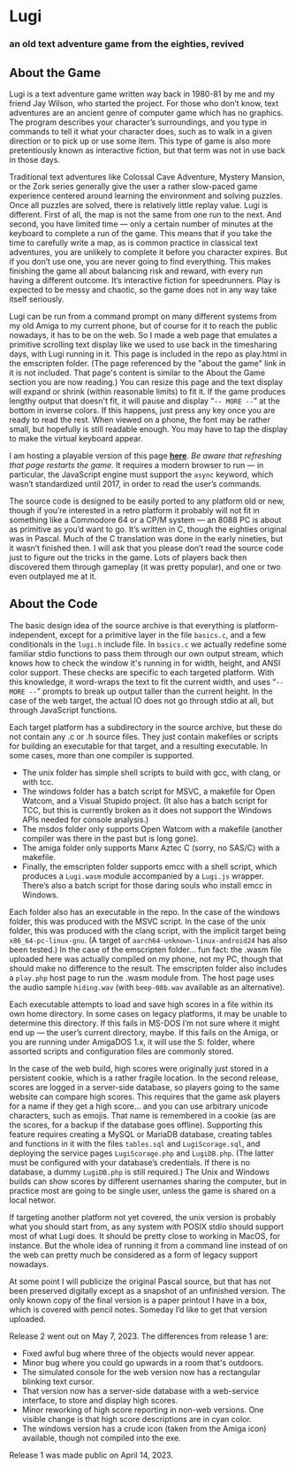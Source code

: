 # Lugi
### an old text adventure game from the eighties, revived

##      About the Game

Lugi is a text adventure game written way back in 1980-81 by me and my friend Jay Wilson, who started the project.
For those who don’t know, text adventures are an ancient genre of computer game which has no graphics.
The program describes your character’s surroundings, and you type in commands to tell it what your character does, such as to walk in a given direction or to pick up or use some item.
This type of game is also more pretentiously known as interactive fiction, but that term was not in use back in those days.

Traditional text adventures like Colossal Cave Adventure, Mystery Mansion, or the Zork series generally give the user a rather slow-paced game experience centered around learning the environment and solving puzzles.
Once all puzzles are solved, there is relatively little replay value.
Lugi is different.
First of all, the map is not the same from one run to the next.
And second, you have limited time — only a certain number of minutes at the keyboard to complete a run of the game.
This means that if you take the time to carefully write a map, as is common practice in classical text adventures, you are unlikely to complete it before you character expires.
But if you don’t use one, you are never going to find everything.
This makes finishing the game all about balancing risk and reward, with every run having a different outcome.
It’s interactive fiction for speedrunners.
Play is expected to be messy and chaotic, so the game does not in any way take itself seriously.

Lugi can be run from a command prompt on many different systems from my old Amiga to my current phone, but of course for it to reach the public nowadays, it has to be on the web.
So I made a web page that emulates a primitive scrolling text display like we used to use back in the timesharing days, with Lugi running in it.
This page is included in the repo as play.html in the emscripten folder.
(The page referenced by the "about the game" link in it is not included.
That page's content is similar to the About the Game section you are now reading.)
You can resize this page and the text display will expand or shrink (within reasonable limits) to fit it.
If the game produces lengthy output that doesn't fit, it will pause and display “`-- MORE --`” at the bottom in inverse colors.
If this happens, just press any key once you are ready to read the rest.
When viewed on a phone, the font may be rather small, but hopefully is still readable enough.
You may have to tap the display to make the virtual keyboard appear.

I am hosting a playable version of this page **[here](http://paulkienitz.net/Lugi/play.html)**.
_Be aware that refreshing that page restarts the game._
It requires a modern browser to run — in particular, the JavaScript engine must support the `async` keyword, which wasn’t standardized until 2017, in order to read the user’s commands.

The source code is designed to be easily ported to any platform old or new, though if you’re interested in a retro platform it probably will not fit in something like a Commodore 64 or a CP/M system — an 8088 PC is about as primitive as you’d want to go.
It’s written in C, though the eighties original was in Pascal.
Much of the C translation was done in the early nineties, but it wasn’t finished then.
I will ask that you please don’t read the source code just to figure out the tricks in the game.
Lots of players back then discovered them through gameplay (it was pretty popular), and one or two even outplayed me at it.

##      About the Code

The basic design idea of the source archive is that everything is platform-independent, except for a primitive layer in the file `basics.c`, and a few conditionals in the `lugi.h` include file.
In `basics.c` we actually redefine some familiar stdio functions to pass them through our own output stream, which knows how to check the window it's running in for width, height, and ANSI color support.
These checks are specific to each targeted platform.
With this knowledge, it word-wraps the text to fit the current width, and uses “`-- MORE --`” prompts to break up output taller than the current height.
In the case of the web target, the actual IO does not go through stdio at all, but through JavaScript functions.

Each target platform has a subdirectory in the source archive, but these do not contain any .c or .h source files.
They just contain makefiles or scripts for building an executable for that target, and a resulting executable.
In some cases, more than one compiler is supported.

* The unix folder has simple shell scripts to build with gcc, with clang, or with tcc.
* The windows folder has a batch script for MSVC, a makefile for Open Watcom, and a Visual Stupido project.
(It also has a batch script for TCC, but this is currently broken as it does not support the Windows APIs needed for console analysis.)
* The msdos folder only supports Open Watcom with a makefile (another compiler was there in the past but is long gone).
* The amiga folder only supports Manx Aztec C (sorry, no SAS/C) with a makefile.
* Finally, the emscripten folder supports emcc with a shell script, which produces a `Lugi.wasm` module accompanied by a `Lugi.js` wrapper.
There’s also a batch script for those daring souls who install emcc in Windows.

Each folder also has an executable in the repo.
In the case of the windows folder, this was produced with the MSVC script.
In the case of the unix folder, this was produced with the clang script, with the implicit target being `x86_64-pc-linux-gnu`.
(A target of `aarch64-unknown-linux-android24` has also been tested.)
In the case of the emscripten folder... fun fact: the .wasm file uploaded here was actually compiled on my phone, not my PC, though that should make no difference to the result.
The emscripten folder also includes a `play.php` host page to run the .wasm module from.
The host page uses the audio sample `hiding.wav` (with `beep-08b.wav` available as an alternative).

Each executable attempts to load and save high scores in a file within its own home directory.
In some cases on legacy platforms, it may be unable to determine this directory.
If this fails in MS-DOS I’m not sure where it might end up — the user’s current directory, maybe.
If this fails on the Amiga, or you are running under AmigaDOS 1.x, it will use the S: folder, where assorted scripts and configuration files are commonly stored.

In the case of the web build, high scores were originally just stored in a persistent cookie, which is a rather fragile location.
In the second release, scores are logged in a server-side database, so players going to the same website can compare high scores.
This requires that the game ask players for a name if they get a high score... and you can use arbitrary unicode characters, such as emojis.
That name is remembered in a cookie (as are the scores, for a backup if the database goes offline).
Supporting this feature requires creating a MySQL or MariaDB database, creating tables and functions in it with the files `tables.sql` and `LugiScorage.sql`, and deploying the service pages `LugiScorage.php` and `LugiDB.php`.
(The latter must be configured with your database’s credentials.
If there is no database, a dummy `LugiDB.php` is still required.)
The Unix and Windows builds can show scores by different usernames sharing the computer, but in practice most are going to be single user, unless the game is shared on a local networ.

If targeting another platform not yet covered, the unix version is probably what you should start from, as any system with POSIX stdio should support most of what Lugi does.
It should be pretty close to working in MacOS, for instance.
But the whole idea of running it from a command line instead of on the web can pretty much be considered as a form of legacy support nowadays.

At some point I will publicize the original Pascal source, but that has not been preserved digitally except as a snapshot of an unfinished version.
The only known copy of the final version is a paper printout I have in a box, which is covered with pencil notes.
Someday I’d like to get that version uploaded.

Release 2 went out on May 7, 2023.
The differences from release 1 are:
* Fixed awful bug where three of the objects would never appear.
* Minor bug where you could go upwards in a room that's outdoors.
* The simulated console for the web version now has a rectangular blinking text cursor.
* That version now has a server-side database with a web-service interface, to store and display high scores.
* Minor reworking of high score reporting in non-web versions.  One visible change is that high score descriptions are in cyan color.
* The windows version has a crude icon (taken from the Amiga icon) available, though not compiled into the exe.

Release 1 was made public on April 14, 2023.
